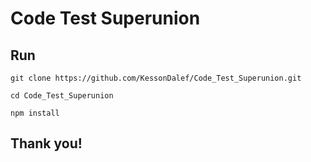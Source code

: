 # Code Test Superunion

## Run

`git clone https://github.com/KessonDalef/Code_Test_Superunion.git`

`cd Code_Test_Superunion`

`npm install`

## Thank you!